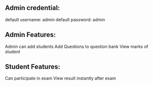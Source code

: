 ## Admin credential:
default username: admin
default password: admin

## Admin Features:
Admin can add students
Add Questions to question bank
View marks of student
  
## Student Features:
Can participate in exam
View result instantly after exam


